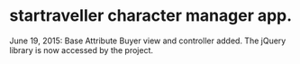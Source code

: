 # startraveller character manager app.

June 19, 2015: Base Attribute Buyer view and controller added.  The jQuery library
is now accessed by the project.